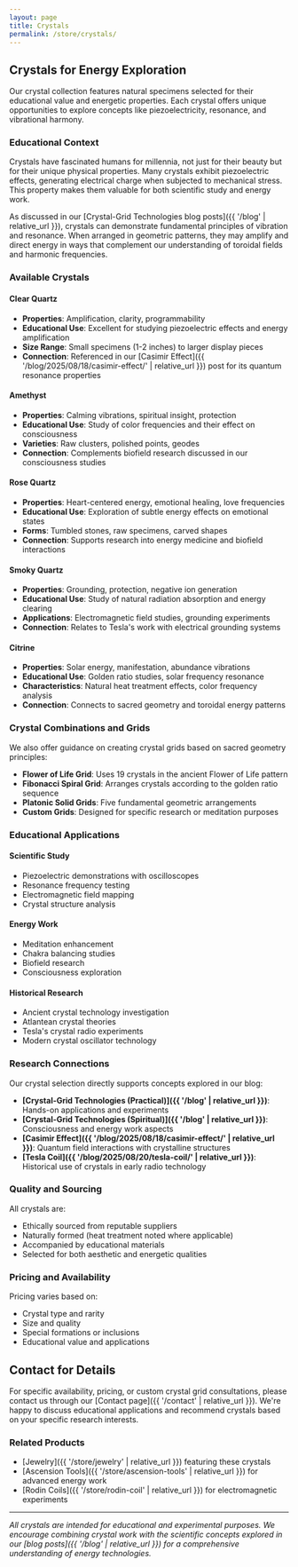 ```yaml
---
layout: page
title: Crystals
permalink: /store/crystals/
---
```


## Crystals for Energy Exploration

Our crystal collection features natural specimens selected for their educational value and energetic properties. Each crystal offers unique opportunities to explore concepts like piezoelectricity, resonance, and vibrational harmony.

### Educational Context

Crystals have fascinated humans for millennia, not just for their beauty but for their unique physical properties. Many crystals exhibit piezoelectric effects, generating electrical charge when subjected to mechanical stress. This property makes them valuable for both scientific study and energy work.

As discussed in our [Crystal-Grid Technologies blog posts]({{ '/blog' | relative_url }}), crystals can demonstrate fundamental principles of vibration and resonance. When arranged in geometric patterns, they may amplify and direct energy in ways that complement our understanding of toroidal fields and harmonic frequencies.

### Available Crystals

#### Clear Quartz

- **Properties**: Amplification, clarity, programmability
- **Educational Use**: Excellent for studying piezoelectric effects and energy amplification
- **Size Range**: Small specimens (1-2 inches) to larger display pieces
- **Connection**: Referenced in our [Casimir Effect]({{ '/blog/2025/08/18/casimir-effect/' | relative_url }}) post for its quantum resonance properties

#### Amethyst

- **Properties**: Calming vibrations, spiritual insight, protection
- **Educational Use**: Study of color frequencies and their effect on consciousness
- **Varieties**: Raw clusters, polished points, geodes
- **Connection**: Complements biofield research discussed in our consciousness studies

#### Rose Quartz

- **Properties**: Heart-centered energy, emotional healing, love frequencies
- **Educational Use**: Exploration of subtle energy effects on emotional states
- **Forms**: Tumbled stones, raw specimens, carved shapes
- **Connection**: Supports research into energy medicine and biofield interactions

#### Smoky Quartz

- **Properties**: Grounding, protection, negative ion generation
- **Educational Use**: Study of natural radiation absorption and energy clearing
- **Applications**: Electromagnetic field studies, grounding experiments
- **Connection**: Relates to Tesla's work with electrical grounding systems

#### Citrine

- **Properties**: Solar energy, manifestation, abundance vibrations
- **Educational Use**: Golden ratio studies, solar frequency resonance
- **Characteristics**: Natural heat treatment effects, color frequency analysis
- **Connection**: Connects to sacred geometry and toroidal energy patterns

### Crystal Combinations and Grids

We also offer guidance on creating crystal grids based on sacred geometry principles:

- **Flower of Life Grid**: Uses 19 crystals in the ancient Flower of Life pattern
- **Fibonacci Spiral Grid**: Arranges crystals according to the golden ratio sequence  
- **Platonic Solid Grids**: Five fundamental geometric arrangements
- **Custom Grids**: Designed for specific research or meditation purposes

### Educational Applications

#### Scientific Study

- Piezoelectric demonstrations with oscilloscopes
- Resonance frequency testing
- Electromagnetic field mapping
- Crystal structure analysis

#### Energy Work

- Meditation enhancement
- Chakra balancing studies
- Biofield research
- Consciousness exploration

#### Historical Research

- Ancient crystal technology investigation
- Atlantean crystal theories
- Tesla's crystal radio experiments
- Modern crystal oscillator technology

### Research Connections

Our crystal selection directly supports concepts explored in our blog:

- **[Crystal-Grid Technologies (Practical)]({{ '/blog' | relative_url }})**: Hands-on applications and experiments
- **[Crystal-Grid Technologies (Spiritual)]({{ '/blog' | relative_url }})**: Consciousness and energy work aspects
- **[Casimir Effect]({{ '/blog/2025/08/18/casimir-effect/' | relative_url }})**: Quantum field interactions with crystalline structures
- **[Tesla Coil]({{ '/blog/2025/08/20/tesla-coil/' | relative_url }})**: Historical use of crystals in early radio technology

### Quality and Sourcing

All crystals are:

- Ethically sourced from reputable suppliers
- Naturally formed (heat treatment noted where applicable)
- Accompanied by educational materials
- Selected for both aesthetic and energetic qualities

### Pricing and Availability

Pricing varies based on:

- Crystal type and rarity
- Size and quality
- Special formations or inclusions
- Educational value and applications

## Contact for Details

For specific availability, pricing, or custom crystal grid consultations, please contact us through our [Contact page]({{ '/contact' | relative_url }}). We're happy to discuss educational applications and recommend crystals based on your specific research interests.

### Related Products

- [Jewelry]({{ '/store/jewelry' | relative_url }}) featuring these crystals
- [Ascension Tools]({{ '/store/ascension-tools' | relative_url }}) for advanced energy work
- [Rodin Coils]({{ '/store/rodin-coil' | relative_url }}) for electromagnetic experiments

---

*All crystals are intended for educational and experimental purposes. We encourage combining crystal work with the scientific concepts explored in our [blog posts]({{ '/blog' | relative_url }}) for a comprehensive understanding of energy technologies.*
